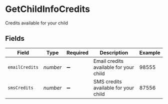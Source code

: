 # GetChildInfoCredits

Credits available for your child


## Fields

| Field                                  | Type                                   | Required                               | Description                            | Example                                |
| -------------------------------------- | -------------------------------------- | -------------------------------------- | -------------------------------------- | -------------------------------------- |
| `emailCredits`                         | *number*                               | :heavy_minus_sign:                     | Email credits available for your child | 98555                                  |
| `smsCredits`                           | *number*                               | :heavy_minus_sign:                     | SMS credits available for your child   | 87556                                  |